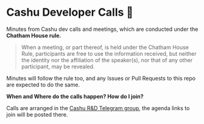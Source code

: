 # Cashu Developer Calls 🥜

Minutes from Cashu dev calls and meetings, which are conducted under the **Chatham House rule.**

> When a meeting, or part thereof, is held under the Chatham House Rule,
> participants are free to use the information received, but neither the
> identity nor the affiliation of the speaker(s), nor that of any other
> participant, may be revealed.

Minutes will follow the rule too, and any Issues or Pull Requests to this repo are expected to do the same.

**When and Where do the calls happen? How do I join?**

Calls are arranged in the [Cashu R&D Telegram group](https://t.me/CashuBTC), the agenda links to join will be posted there.
